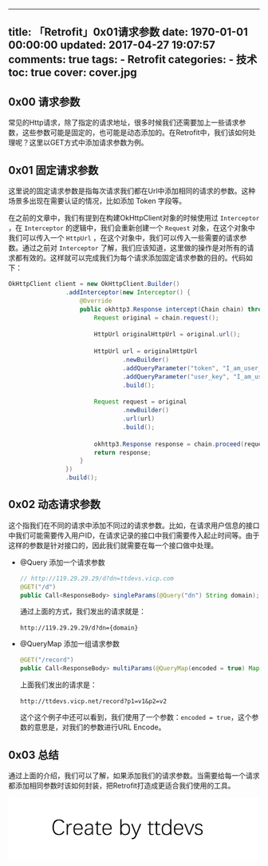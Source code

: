
---
title: 「Retrofit」0x01请求参数
date: 1970-01-01 00:00:00
updated: 2017-04-27 19:07:57
comments: true
tags:
    - Retrofit
categories:
    - 技术
toc: true
cover: cover.jpg 
---


## 0x00 请求参数

常见的Http请求，除了指定的请求地址，很多时候我们还需要加上一些请求参数，这些参数可能是固定的，也可能是动态添加的。在Retrofit中，我们该如何处理呢？这里以GET方式中添加请求参数为例。


## 0x01 固定请求参数

这里说的固定请求参数是指每次请求我们都在Url中添加相同的请求的参数。这种场景多出现在需要认证的情况，比如添加 Token 字段等。

在之前的文章中，我们有提到在构建OkHttpClient对象的时候使用过 `Interceptor` ，在 `Interceptor` 的逻辑中，我们会重新创建一个 `Request` 对象，在这个对象中我们可以传入一个 `HttpUrl` ，在这个对象中，我们可以传入一些需要的请求参数。通过之前对 `Interceptor` 了解，我们应该知道，这里做的操作是对所有的请求都有效的。这样就可以完成我们为每个请求添加固定请求参数的目的。代码如下：

``` java
OkHttpClient client = new OkHttpClient.Builder()
                .addInterceptor(new Interceptor() {
                    @Override
                    public okhttp3.Response intercept(Chain chain) throws IOException {
                        Request original = chain.request();

                        HttpUrl originalHttpUrl = original.url();

                        HttpUrl url = originalHttpUrl
                                .newBuilder()
                                .addQueryParameter("token", "I_am_user_token")
                                .addQueryParameter("user_key", "I_am_user_user_key")
                                .build();

                        Request request = original
                                .newBuilder()
                                .url(url)
                                .build();

                        okhttp3.Response response = chain.proceed(request);
                        return response;
                    }
                })
                .build();
```


## 0x02 动态请求参数

这个指我们在不同的请求中添加不同过的请求参数。比如，在请求用户信息的接口中我们可能需要传入用户ID，在请求记录的接口中我们需要传入起止时间等。由于这样的参数是针对接口的，因此我们就需要在每一个接口做中处理。

- @Query 添加一个请求参数

	``` java
    // http://119.29.29.29/d?dn=ttdevs.vicp.com
    @GET("/d")
    public Call<ResponseBody> singleParams(@Query("dn") String domain);
	```
	
	通过上面的方式，我们发出的请求就是：
	
	`http://119.29.29.29/d?dn={domain}`

- @QueryMap 添加一组请求参数

	``` java
	@GET("/record")
 	public Call<ResponseBody> multiParams(@QueryMap(encoded = true) Map<String, String> options);
	```

	上面我们发出的请求是：
	
	`http://ttdevs.vicp.net/record?p1=v1&p2=v2`
	
	这个这个例子中还可以看到，我们使用了一个参数：`encoded = true`，这个参数的意思是，对我们的参数进行URL
	Encode。

	
## 0x03 总结

通过上面的介绍，我们可以了解，如果添加我们的请求参数。当需要给每一个请求都添加相同参数时该如何封装，把Retrofit打造成更适合我们使用的工具。

![Create by ttdevs](https://raw.githubusercontent.com/ttdevs/ttdevs.github.io/common/images/logo.png)


